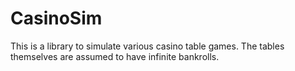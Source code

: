# CasinoSim
This is a library to simulate various casino table games. The tables themselves
are assumed to have infinite bankrolls.